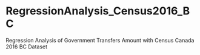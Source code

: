 # RegressionAnalysis_Census2016_BC
Regression Analysis of Government Transfers Amount with Census Canada 2016 BC Dataset
